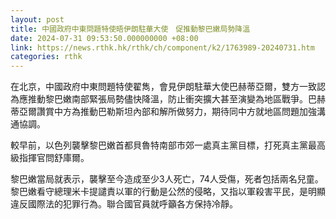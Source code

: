 ```yaml
---
layout: post
title: 中國政府中東問題特使晤伊朗駐華大使　促推動黎巴嫩局勢降溫
date: 2024-07-31 09:53:50.000000000 +08:00
link: https://news.rthk.hk/rthk/ch/component/k2/1763989-20240731.htm
categories: rthk
---
```


在北京，中國政府中東問題特使翟雋，會見伊朗駐華大使巴赫蒂亞爾，雙方一致認為應推動黎巴嫩南部緊張局勢儘快降溫，防止衝突擴大甚至演變為地區戰爭。巴赫蒂亞爾讚賞中方為推動巴勒斯坦內部和解所做努力，期待同中方就地區問題加強溝通協調。

較早前，以色列襲擊黎巴嫩首都貝魯特南部市郊一處真主黨目標，打死真主黨最高級指揮官問舒庫爾。

黎巴嫩當局就表示，襲擊至今造成至少3人死亡，74人受傷，死者包括兩名兒童。黎巴嫩看守總理米卡提譴責以軍的行動是公然的侵略，又指以軍殺害平民，是明顯違反國際法的犯罪行為。聯合國官員就呼籲各方保持冷靜。
